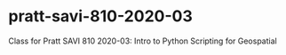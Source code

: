 # pratt-savi-810-2020-03
Class for Pratt SAVI 810 2020-03: Intro to Python Scripting for Geospatial
